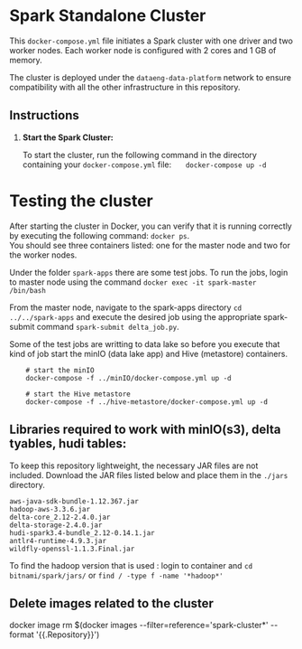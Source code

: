 # Spark Standalone Cluster

This `docker-compose.yml` file initiates a Spark cluster with one driver and two worker nodes. Each worker node is configured with 2 cores and 1 GB of memory.

The cluster is deployed under the `dataeng-data-platform` network to ensure compatibility with all the other infrastructure in this repository.

## Instructions

1. **Start the Spark Cluster:**
   
   To start the cluster, run the following command in the directory containing your `docker-compose.yml` file:
   `   docker-compose up -d`

# Testing the cluster

After starting the cluster in Docker, you can verify that it is running correctly by executing the following command:
`docker ps`. \
You should see three containers listed: one for the master node and two for the worker nodes.


Under the folder `spark-apps` there are some test jobs.
To run the jobs, login to master node using the command `docker exec -it spark-master /bin/bash`

From the master node, navigate to the spark-apps directory `cd ../../spark-apps` and execute the desired job using the appropriate spark-submit command `spark-submit delta_job.py`.

Some of the test jobs are writting to data lake so before you execute that kind of job start the minIO (data lake app) and Hive (metastore) containers.
```
    # start the minIO
    docker-compose -f ../minIO/docker-compose.yml up -d

    # start the Hive metastore
    docker-compose -f ../hive-metastore/docker-compose.yml up -d

```



## Libraries required to work with minIO(s3), delta tyables, hudi tables:
To keep this repository lightweight, the necessary JAR files are not included. Download the JAR files listed below and place them in the `./jars` directory.

```
aws-java-sdk-bundle-1.12.367.jar  
hadoop-aws-3.3.6.jar  
delta-core_2.12-2.4.0.jar  
delta-storage-2.4.0.jar  
hudi-spark3.4-bundle_2.12-0.14.1.jar  
antlr4-runtime-4.9.3.jar  
wildfly-openssl-1.1.3.Final.jar
```

To find the hadoop version that is used : login to container and `cd bitnami/spark/jars/` or `find / -type f -name '*hadoop*'`


## Delete images related to the cluster
docker image rm $(docker images --filter=reference='spark-cluster*' --format '{{.Repository}}')
